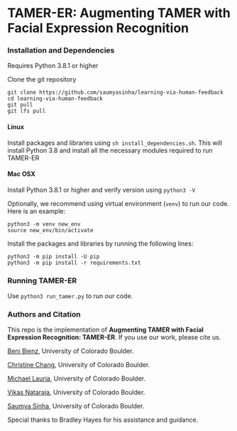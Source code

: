 # TAMER-ER: **Augmenting TAMER with** Facial Expression Recognition

### Installation and Dependencies
Requires Python 3.8.1 or higher

Clone the git repository 
```
git clone https://github.com/saumyasinha/learning-via-human-feedback
cd learning-via-human-feedback
git pull
git lfs pull
```

#### Linux
Install packages and libraries using `sh install_dependencies.sh`. This will install Python 3.8 and install all the necessary modules required to run TAMER-ER

#### Mac OSX

Install Python 3.8.1 or higher and verify version using `python3 -V`

Optionally, we recommend using virtual environment (`venv`) to run our code. Here is an example:

```
python3 -m venv new_env
source new_env/bin/activate
```

Install the packages and libraries by running the following lines:

```
python3 -m pip install -U pip
python3 -m pip install -r requirements.txt
```



### Running TAMER-ER

Use `python3 run_tamer.py` to run our code.



### Authors and Citation

This repo is the implementation of **Augmenting TAMER with Facial Expression Recognition: TAMER-ER**. If you use our work, please cite us.

[Beni Bienz](https://github.com/benibienz), University of Colorado Boulder.

[Christine Chang](https://github.com/xtinebot), University of Colorado Boulder.

[Michael Lauria](https://github.com/mikedeltalima), University of Colorado Boulder.

[Vikas Nataraja](https://github.com/vikasnataraja), University of Colorado Boulder.

[Saumya Sinha](https://github.com/saumyasinha), University of Colorado Boulder.



Special thanks to Bradley Hayes for his assistance and guidance.